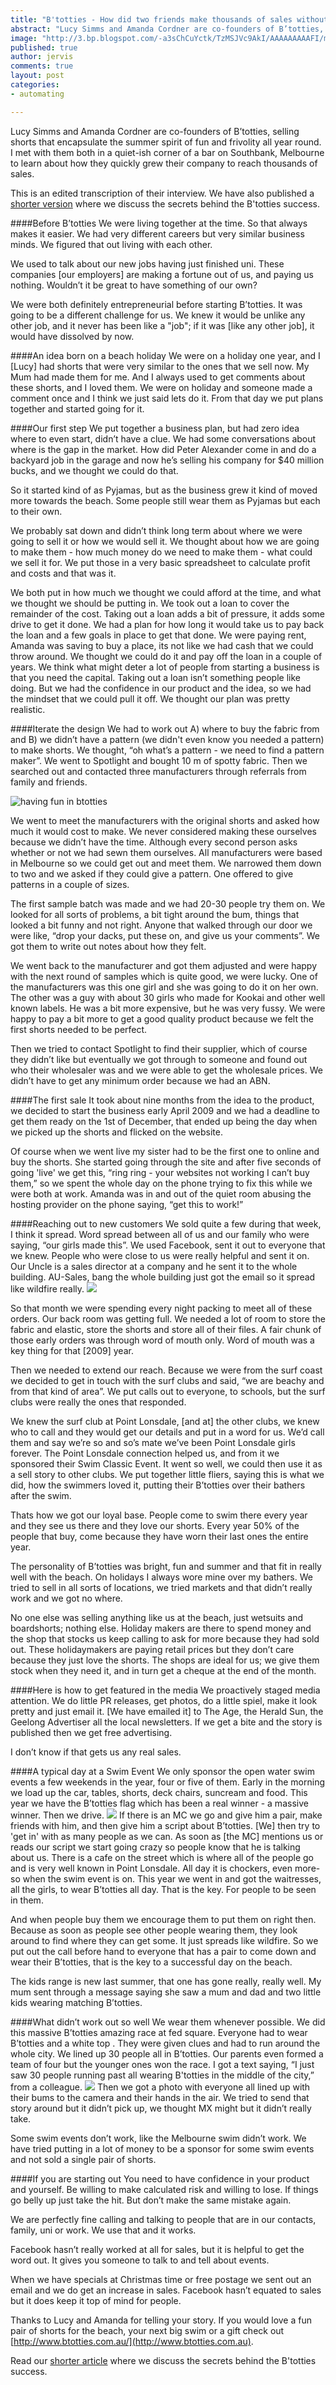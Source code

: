 ```yaml
---
title: "B'totties - How did two friends make thousands of sales without a storefront"
abstract: "Lucy Simms and Amanda Cordner are co-founders of B’totties, selling shorts that encapsulate the summer spirit of fun and frivolity all year round. I met with them both in a quiet-ish corner of a bar on Southbank, Melbourne to learn about how they quickly grew their company to reach thousands of sales."
image: "http://3.bp.blogspot.com/-a3sChCuYctk/TzMSJVc9AkI/AAAAAAAAAFI/m4kEfZDwycM/s320/life+saver.jpg"
published: true
author: jervis
comments: true
layout: post
categories:
- automating

---
```


Lucy Simms and Amanda Cordner are co-founders of B’totties, selling shorts that encapsulate the summer spirit of fun and frivolity all year round. I met with them both in a quiet-ish corner of a bar on Southbank, Melbourne to learn about how they quickly grew their company to reach thousands of sales.

This is an edited transcription of their interview. We have also published a [shorter version](/blog/how-did-two-cousins-make-thousands-of/) where we discuss the secrets behind the B'totties success.

####Before B’totties
We were living together at the time. So that always makes it easier. We had very different careers but very similar business minds. We figured that out living with each other. 

We used to talk about our new jobs having just finished uni. These companies \[our employers\] are making a fortune out of us, and paying us nothing. Wouldn’t it be great to have something of our own? 

We were both definitely entrepreneurial before starting B’totties. It was going to be a different challenge for us. We knew it would be unlike any other job, and it never has been like a "job"; if it was \[like any other job\], it would have dissolved by now. 

####An idea born on a beach holiday
We were on a holiday one year, and I \[Lucy\] had shorts that were very similar to the ones that we sell now. My Mum had made them for me. And I always used to get comments about these shorts, and I loved them. We were on holiday and someone made a comment once and I think we just said lets do it. From that day we put plans together and started going for it. 

####Our first step
We put together a business plan, but had zero idea where to even start, didn’t have a clue. We had some conversations about where is the gap in the market. How did Peter Alexander come in and do a backyard job in the garage and now he’s selling his company for $40 million bucks, and we thought we could do that.

So it started kind of as Pyjamas, but as the business grew it kind of moved more towards the beach. Some people still wear them as Pyjamas but each to their own. 

We probably sat down and didn’t think long term about where we were going to sell it or how we would sell it. We thought about how we are going to make them - how much money do we need to make them - what could we sell it for. We put those in a very basic spreadsheet to calculate profit and costs and that was it. 

We both put in how much we thought we could afford at the time, and what we thought we should be putting in. We took out a loan to cover the remainder of the cost. Taking out a loan adds a bit of pressure, it adds some drive to get it done. We had a plan for how long it would take us to pay back the loan and a few goals in place to get that done. We were paying rent, Amanda was saving to buy a place, its not like we had cash that we could throw around. We thought we could do it and pay off the loan in a couple of years. We think what might deter a lot of people from starting a business is that you need the capital. Taking out a loan isn’t something people like doing. But we had the confidence in our product and the idea, so we had the mindset that we could pull it off. We thought our plan was pretty realistic.

####Iterate the design
We had to work out A) where to buy the fabric from and B) we didn’t have a pattern (we didn't even know you needed a pattern) to make shorts. We thought, “oh what’s a pattern - we need to find a pattern maker”. We went to Spotlight and bought 10 m of spotty fabric. Then we searched out and contacted three manufacturers through referrals from family and friends. 

![having fun in btotties](http://1.bp.blogspot.com/-0NRtB_SnPuA/TzMSgFIz_eI/AAAAAAAAAFg/ZQMWU62n-xo/s320/TOT.JPG)

We went to meet the manufacturers with the original shorts and asked how much it would cost to make. We never considered making these ourselves because we didn’t have the time. Although every second person asks whether or not we had sewn them ourselves. All manufacturers were based in Melbourne so we could get out and meet them. We narrowed them down to two and we asked if they could give a pattern. One offered to give patterns in a couple of sizes.

The first sample batch was made and we had 20-30 people try them on. We looked for all sorts of problems, a bit tight around the bum, things that looked a bit funny and not right. Anyone that walked through our door we were like, “drop your dacks, put these on, and give us your comments”. We got them to write out notes about how they felt.

We went back to the manufacturer and got them adjusted and were happy with the next round of samples which is quite good, we were lucky. One of the manufacturers was this one girl and she was going to do it on her own. The other was a guy with about 30 girls who made for Kookai and other well known labels. He was a bit more expensive, but he was very fussy. We were happy to pay a bit more to get a good quality product because we felt the first shorts needed to be perfect. 

Then we tried to contact Spotlight to find their supplier, which of course they didn’t like but eventually we got through to someone and found out who their wholesaler was and we were able to get the wholesale prices. We didn’t have to get any minimum order because we had an ABN. 


####The first sale
It took about nine months from the idea to the product, we decided to start the business early April 2009 and we had a deadline to get them ready on the 1st of December, that ended up being the day when we picked up the shorts and flicked on the website. 

Of course when we went live my sister had to be the first one to online and buy the shorts. She started going through the site and after five seconds of going 'live' we get this, “ring ring - your websites not working I can’t buy them,” so we spent the whole day on the phone trying to fix this while we were both at work. Amanda was in and out of the quiet room abusing the hosting provider on the phone saying, “get this to work!”

####Reaching out to new customers
We sold quite a few during that week, I think it spread. Word spread between all of us and our family who were saying, “our girls made this”. We used Facebook, sent it out to everyone that we knew. People who were close to us were really helpful and sent it on. Our Uncle is a sales director at a company and he sent it to the whole building. AU-Sales, bang the whole building just got the email so it spread like wildfire really.
![](http://1.bp.blogspot.com/-rKJ5q1gZ-9w/TzMSKhioMHI/AAAAAAAAAFQ/Br4eifkfw4c/s320/surf1.jpg)

So that month we were spending every night packing to meet all of these orders. Our back room was getting full. We needed a lot of room to store the fabric and elastic, store the shorts and store all of their files. A fair chunk of those early orders was through word of mouth only. Word of mouth was a key thing for that \[2009\] year. 

Then we needed to extend our reach. Because we were from the surf coast we decided to get in touch with the surf clubs and said, “we are beachy and from that kind of area”. We put calls out to everyone, to schools, but the surf clubs were really the ones that responded. 

We knew the surf club at Point Lonsdale, \[and at\] the other clubs, we knew who to call and they would get our details and put in a word for us. We’d call them and say we’re so and so’s mate we’ve been Point Lonsdale girls forever. The Point Lonsdale connection helped us, and from it we sponsored their Swim Classic Event. It went so well, we could then use it as a sell story to other clubs. We put together little fliers, saying this is what we did, how the swimmers loved it,  putting their B’totties over their bathers after the swim. 

Thats how we got our loyal base. People come to swim there every year and they see us there and they love our shorts. Every year 50% of the people that buy, come because they have worn their last ones the entire year. 

The personality of B’totties was bright, fun and summer and that fit in really well with the beach. On holidays I always wore mine over my bathers. We tried to sell in all sorts of locations, we tried markets and that didn’t really work and we got no where. 

No one else was selling anything like us at the beach, just wetsuits and boardshorts; nothing else. Holiday makers are there to spend money and the shop that stocks us keep calling to ask for more because they had sold out. These holidaymakers are paying retail prices but they don’t care because they just love the shorts. The shops are ideal for us; we give them stock when they need it, and in turn get a cheque at the end of the month.

####Here is how to get featured in the media
We proactively staged media attention. We do little PR releases, get photos, do a little spiel, make it look pretty and just email it. \[We have emailed it\] to The Age, the Herald Sun, the Geelong Advertiser all the local newsletters. If we get a bite and the story is published then we get free advertising. 

I don’t know if that gets us any real sales. 

####A typical day at a Swim Event
We only sponsor the open water swim events a few weekends in the year, four or five of them. Early in the morning we load up the car, tables, shorts, deck chairs, suncream and food. This year we have the B’totties flag which has been a real winner - a massive winner. Then we drive.
![](http://2.bp.blogspot.com/-td4dSK4Mgq8/TzMSXvBbTcI/AAAAAAAAAFY/WTv37ZD6sns/s320/Main+Kids+page.jpg)
If there is an MC we go and give him a pair, make friends with him, and then give him a script about B’totties. \[We\] then try to 'get in' with as many people as we can. As soon as \[the MC\] mentions us or reads our script we start going crazy so people know that he is talking about us. There is a cafe on the street which is where all of the people go and is very well known in Point Lonsdale. All day it is chockers, even more-so when the swim event is on. This year we went in and got the waitresses, all the girls, to wear B’totties all day. That is the key. For people to be seen in them.

And when people buy them we encourage them to put them on right then. Because as soon as people see other people wearing them, they look around to find where they can get some. It just spreads like wildfire. So we put out the call before hand to everyone that has a pair to come down and wear their B’totties, that is the key to a successful day on the beach. 

The kids range is new last summer, that one has gone really, really well. My mum sent through a message saying she saw a mum and dad and two little kids wearing matching B’totties. 

####What didn’t work out so well
We wear them whenever possible. We did this massive B’totties amazing race at fed square. Everyone had to wear B’totties and a white top . They were given clues and had to run around the whole city. We lined up 30 people all in B’totties. Our parents even formed a team of four but the younger ones won the race. I got a text saying, “I just saw 30 people running past all wearing B'totties in the middle of the city,” from a colleague. 
![](http://2.bp.blogspot.com/-jzbYlbIvRQg/TzMShSFgseI/AAAAAAAAAFk/ebMrdKwzkog/s320/amazing.JPG)
Then we got a photo with everyone all lined up with their bums to the camera and their hands in the air. We tried to send that story around but it didn’t pick up, we thought MX might but it didn’t really take.

Some swim events don’t work, like the Melbourne swim didn’t work. We have tried putting in a lot of money to be a sponsor for some swim events and not sold a single pair of shorts. 

####If you are starting out
You need to have confidence in your product and yourself. Be willing to make calculated risk and willing to lose. If things go belly up just take the hit. But don’t make the same mistake again.

We are perfectly fine calling and talking to people that are in our contacts, family, uni or work. We use that and it works. 

Facebook hasn’t really worked at all for sales, but it is helpful to get the word out. It gives you someone to talk to and tell about events.

When we have specials at Christmas time or free postage we sent out an email and we do get an increase in sales. Facebook hasn’t equated to sales but it does keep it top of mind for people.

Thanks to Lucy and Amanda for telling your story. If you would love a fun pair of shorts for the beach, your next big swim or a gift check out [http://www.btotties.com.au/](http://www.btotties.com.au).

Read our [shorter article](/blog/how-did-two-cousins-make-thousands-of/) where we discuss the secrets behind the B'totties success.